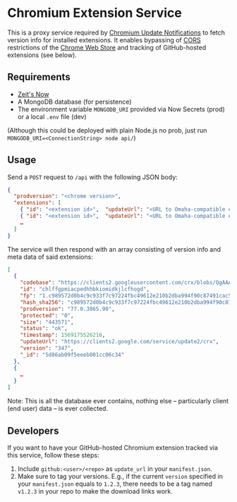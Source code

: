 # Chromium Extension Service

This is a proxy service required by [Chromium Update Notifications](https://github.com/kkkrist/chromium-notifier) to fetch version info for installed extensions. It enables bypassing of [CORS](https://en.wikipedia.org/wiki/Cross-origin_resource_sharing) restrictions of the [Chrome Web Store](https://chrome.google.com/webstore/category/extensions) and tracking of GitHub-hosted extensions (see below).

## Requirements

- [Zeit's Now](https://zeit.co/)
- A MongoDB database (for persistence)
- The environment variable `MONGODB_URI` provided via Now Secrets (prod) or a local `.env` file (dev)

(Although this could be deployed with plain Node.js no prob, just run `MONGODB_URI=<ConnectionString> node api/`)

## Usage

Send a `POST` request to `/api` with the following JSON body:

```json
{
  "prodversion": "<chrome version>",
  "extensions": [
    { "id": "<extension id>",  "updateUrl": "<URL to Omaha-compatible endpoint"},
    { "id": "<extension id>",  "updateUrl": "<URL to Omaha-compatible endpoint"},
    …
  ]
}
```

The service will then respond with an array consisting of version info and meta data of said extensions:

```json
[
  {
    "codebase": "https://clients2.googleusercontent.com/crx/blobs/QgAAAC6zw0qH2DJtnXe8Z7rUJP0-NOcA97MmZN4Ln1fODAHweMXNXTmjgerLCPXhmXNXwEVIEkarzGIkPHrBXBeXqsjm4UfxBJBNpSCt104KOFaeAMZSmuWy9iapD9CEzrK8OfYl3Nvw2dw3Iw/extension_347_0_0_0.crx",
    "id": "chlffgpmiacpedhhbkiomidkjlcfhogd",
    "fp": "1.c989572d0b4c9c933f7c97224fbc49612e210b2dba994f90c87491cac53282dc",
    "hash_sha256": "c989572d0b4c9c933f7c97224fbc49612e210b2dba994f90c87491cac53282dc",
    "prodversion": "77.0.3865.90",
    "protected": "0",
    "size": "443571",
    "status": "ok",
    "timestamp": 1569175526216,
    "updateUrl": "https://clients2.google.com/service/update2/crx",
    "version": "347",
    "_id": "5d86ab09f5eeeb001cc06c34"
  },
  {
    …
  }
]
```

Note: This is all the database ever contains, nothing else – particularly client (end user) data  – is ever collected.

## Developers

If you want to have your GitHub-hosted Chromium extension tracked via this service, follow these steps:

1. Include `github:<user>/<repo>` as `update_url` in your `manifest.json`.
2. Make sure to tag your versions. E.g., if the current `version` specified in your `manifest.json` equals to `1.2.3`, there needs to be a tag named `v1.2.3` in your repo to make the download links work.
